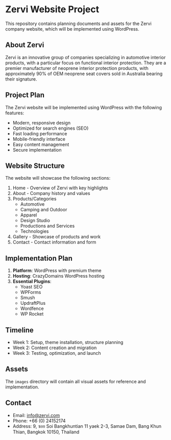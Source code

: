 # Zervi Website Project

This repository contains planning documents and assets for the Zervi company website, which will be implemented using WordPress.

## About Zervi

Zervi is an innovative group of companies specializing in automotive interior products, with a particular focus on functional interior protection. They are a premier manufacturer of neoprene interior protection products, with approximately 90% of OEM neoprene seat covers sold in Australia bearing their signature.

## Project Plan

The Zervi website will be implemented using WordPress with the following features:

- Modern, responsive design
- Optimized for search engines (SEO)
- Fast loading performance
- Mobile-friendly interface
- Easy content management
- Secure implementation

## Website Structure

The website will showcase the following sections:
1. Home - Overview of Zervi with key highlights
2. About - Company history and values
3. Products/Categories
   - Automotive
   - Camping and Outdoor
   - Apparel
   - Design Studio
   - Productions and Services
   - Technologies
4. Gallery - Showcase of products and work
5. Contact - Contact information and form

## Implementation Plan

1. **Platform**: WordPress with premium theme
2. **Hosting**: CrazyDomains WordPress hosting
3. **Essential Plugins**:
   - Yoast SEO
   - WPForms
   - Smush
   - UpdraftPlus
   - Wordfence
   - WP Rocket

## Timeline

- Week 1: Setup, theme installation, structure planning
- Week 2: Content creation and migration
- Week 3: Testing, optimization, and launch

## Assets

The `images` directory will contain all visual assets for reference and implementation.

## Contact

- Email: info@zervi.com
- Phone: +66 (0) 24152174
- Address: 9, ซอย Soi Bangkhuntian 11 yaek 2-3, Samae Dam, Bang Khun Thian, Bangkok 10150, Thailand
